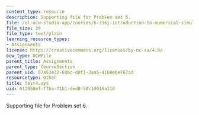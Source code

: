```yaml
---
content_type: resource
description: Supporting file for Problem set 6.
file: /ol-ocw-studio-app/courses/6-336j-introduction-to-numerical-simulation-sma-5211-fall-2003/012950eff7ba71b1ded858c1d016a110_test4.sys
file_size: 39
file_type: text/plain
learning_resource_types:
- Assignments
license: https://creativecommons.org/licenses/by-nc-sa/4.0/
ocw_type: OCWFile
parent_title: Assignments
parent_type: CourseSection
parent_uid: 07a53e32-68bc-d0f1-3aa5-4168ebe767ad
resourcetype: Other
title: test4.sys
uid: 012950ef-f7ba-71b1-ded8-58c1d016a110
---
```

Supporting file for Problem set 6.